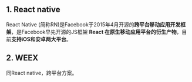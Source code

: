 ## 1. React native

React Native (简称RN)是Facebook于2015年4月开源的**跨平台移动应用开发框架**，是Facebook早先开源的JS框架 **React 在原生移动应用平台的衍生产物**，目前**支持iOS和安卓两大平台**。

## 2. WEEX

同React native，跨平台方案。


